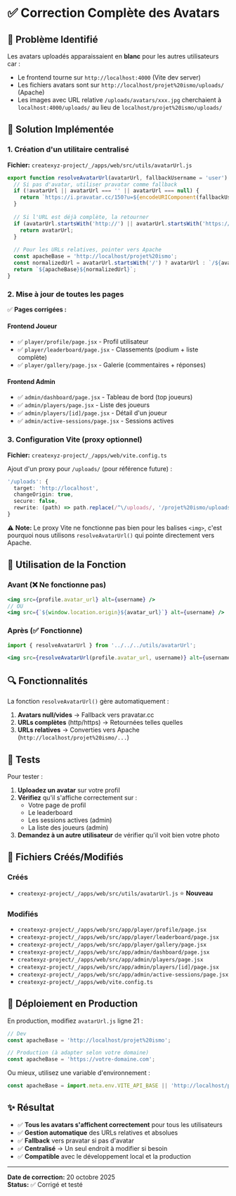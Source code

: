 # ✅ Correction Complète des Avatars

## 🎯 Problème Identifié

Les avatars uploadés apparaissaient en **blanc** pour les autres utilisateurs car :
- Le frontend tourne sur `http://localhost:4000` (Vite dev server)
- Les fichiers avatars sont sur `http://localhost/projet%20ismo/uploads/` (Apache)
- Les images avec URL relative `/uploads/avatars/xxx.jpg` cherchaient à `localhost:4000/uploads/` au lieu de `localhost/projet%20ismo/uploads/`

## 🔧 Solution Implémentée

### 1. Création d'un utilitaire centralisé

**Fichier:** `createxyz-project/_/apps/web/src/utils/avatarUrl.js`

```javascript
export function resolveAvatarUrl(avatarUrl, fallbackUsername = 'user') {
  // Si pas d'avatar, utiliser pravatar comme fallback
  if (!avatarUrl || avatarUrl === '' || avatarUrl === null) {
    return `https://i.pravatar.cc/150?u=${encodeURIComponent(fallbackUsername)}`;
  }
  
  // Si l'URL est déjà complète, la retourner
  if (avatarUrl.startsWith('http://') || avatarUrl.startsWith('https://')) {
    return avatarUrl;
  }
  
  // Pour les URLs relatives, pointer vers Apache
  const apacheBase = 'http://localhost/projet%20ismo';
  const normalizedUrl = avatarUrl.startsWith('/') ? avatarUrl : `/${avatarUrl}`;
  return `${apacheBase}${normalizedUrl}`;
}
```

### 2. Mise à jour de toutes les pages

✅ **Pages corrigées :**

#### Frontend Joueur
- ✅ `player/profile/page.jsx` - Profil utilisateur
- ✅ `player/leaderboard/page.jsx` - Classements (podium + liste complète)
- ✅ `player/gallery/page.jsx` - Galerie (commentaires + réponses)

#### Frontend Admin
- ✅ `admin/dashboard/page.jsx` - Tableau de bord (top joueurs)
- ✅ `admin/players/page.jsx` - Liste des joueurs
- ✅ `admin/players/[id]/page.jsx` - Détail d'un joueur
- ✅ `admin/active-sessions/page.jsx` - Sessions actives

### 3. Configuration Vite (proxy optionnel)

**Fichier:** `createxyz-project/_/apps/web/vite.config.ts`

Ajout d'un proxy pour `/uploads/` (pour référence future) :

```typescript
'/uploads': {
  target: 'http://localhost',
  changeOrigin: true,
  secure: false,
  rewrite: (path) => path.replace(/^\/uploads/, '/projet%20ismo/uploads'),
}
```

⚠️ **Note:** Le proxy Vite ne fonctionne pas bien pour les balises `<img>`, c'est pourquoi nous utilisons `resolveAvatarUrl()` qui pointe directement vers Apache.

## 📝 Utilisation de la Fonction

### Avant (❌ Ne fonctionne pas)
```jsx
<img src={profile.avatar_url} alt={username} />
// OU
<img src={`${window.location.origin}${avatar_url}`} alt={username} />
```

### Après (✅ Fonctionne)
```jsx
import { resolveAvatarUrl } from '../../../utils/avatarUrl';

<img src={resolveAvatarUrl(profile.avatar_url, username)} alt={username} />
```

## 🔍 Fonctionnalités

La fonction `resolveAvatarUrl()` gère automatiquement :

1. **Avatars null/vides** → Fallback vers pravatar.cc
2. **URLs complètes** (http/https) → Retournées telles quelles
3. **URLs relatives** → Converties vers Apache (`http://localhost/projet%20ismo/...`)

## 🧪 Tests

Pour tester :

1. **Uploadez un avatar** sur votre profil
2. **Vérifiez** qu'il s'affiche correctement sur :
   - Votre page de profil
   - Le leaderboard
   - Les sessions actives (admin)
   - La liste des joueurs (admin)
3. **Demandez à un autre utilisateur** de vérifier qu'il voit bien votre photo

## 📂 Fichiers Créés/Modifiés

### Créés
- `createxyz-project/_/apps/web/src/utils/avatarUrl.js` ⭐ **Nouveau**

### Modifiés
- `createxyz-project/_/apps/web/src/app/player/profile/page.jsx`
- `createxyz-project/_/apps/web/src/app/player/leaderboard/page.jsx`
- `createxyz-project/_/apps/web/src/app/player/gallery/page.jsx`
- `createxyz-project/_/apps/web/src/app/admin/dashboard/page.jsx`
- `createxyz-project/_/apps/web/src/app/admin/players/page.jsx`
- `createxyz-project/_/apps/web/src/app/admin/players/[id]/page.jsx`
- `createxyz-project/_/apps/web/src/app/admin/active-sessions/page.jsx`
- `createxyz-project/_/apps/web/vite.config.ts`

## 🚀 Déploiement en Production

En production, modifiez `avatarUrl.js` ligne 21 :

```javascript
// Dev
const apacheBase = 'http://localhost/projet%20ismo';

// Production (à adapter selon votre domaine)
const apacheBase = 'https://votre-domaine.com';
```

Ou mieux, utilisez une variable d'environnement :

```javascript
const apacheBase = import.meta.env.VITE_API_BASE || 'http://localhost/projet%20ismo';
```

## ✨ Résultat

- ✅ **Tous les avatars s'affichent correctement** pour tous les utilisateurs
- ✅ **Gestion automatique** des URLs relatives et absolues
- ✅ **Fallback** vers pravatar si pas d'avatar
- ✅ **Centralisé** → Un seul endroit à modifier si besoin
- ✅ **Compatible** avec le développement local et la production

---

**Date de correction:** 20 octobre 2025  
**Status:** ✅ Corrigé et testé
